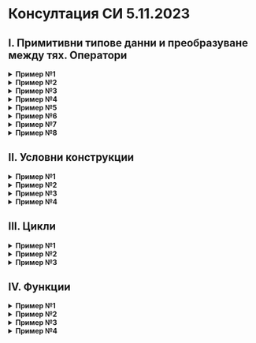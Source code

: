 # Консултация СИ 5.11.2023
## I. Примитивни типове данни и преобразуване между тях. Оператори 

<details>
<summary> <b>Пример №1</b> </summary>
  
Какво ще отпечата следният код?
```c++
#include <iostream>
int main()
{
    int a = 'A';
    std::cout << a << std::endl;
}
```
</details>
<details>
<summary> <b>Пример №2</b> </summary>
  
Какво ще отпечата следният код?
```c++
#include <iostream>
int main()
{
    char a = "A";
    std::cout << a << std::endl;
}
```
</details>

<details>
<summary> <b>Пример №3</b> </summary>
  
Какво ще отпечата следният код?
```c++
#include <iostream>
int main()
{
    int a = 65;
    bool b = !a;
    b += 2;
    char c = ++a;
    double d = (--a) / 2;
    int f = (a > 3);
    std::cout << b << " " << c << " " << d << " " << f << std::endl;
}
```
</details>

<details>
<summary> <b>Пример №4</b> </summary>
  
Какво ще отпечата следният код?
```c++
#include <iostream>
int main()
{
    int a = 1;
    int b = !!(a--);
    unsigned c = b == 1 ? b : !b;
    std::cout << c << std::endl;
}
```
</details>

<details>
<summary> <b>Пример №5</b> </summary>
  
Какво ще отпечата следният код?
```c++
#include <iostream>
int main()
{
    double a = 19.03;
    double b = 4.91;
    int c = a + b;
    double d = c / (2 * 1.0);
    std::cout << c << " " << d << std::endl;
}
```
</details>


<details>
<summary> <b>Пример №6</b> </summary>
  
Какво ще отпечата следният код?
```c++
#include <iostream>
int main()
{
    int n = 10;
    std::cout << ((n < 3) && (n / !n));
}
```
</details>

<details>
<summary> <b>Пример №7</b> </summary>
  
Какво ще отпечата следният код?
```c++
#include <iostream>
int main()
{
    double n = 10.0;
    std::cout << n / !n;
}
```
</details>

<details>
<summary> <b>Пример №8</b> </summary>
  
Какво ще отпечата следният код?
```c++
#include <iostream>
int a = 100;
int main()
{
    {
        int a = 10;
        {
            a += 5;
            ::a += 5;
            int a = 3;
            a += 2;
        }
        std::cout << a << std::endl;
    }
    std::cout << a << std::endl;
}
```
</details>

## II. Условни конструкции
<details>
<summary> <b>Пример №1</b> </summary>
  
Какво ще отпечата следният код?
```c++
#include <iostream>
int main()
{
    int a = 7;
    if(a = 0, 1, 2)
        std::cout << a << std::endl;
    else
        std::cout << 12 << std::endl;
}
```
</details>

<details>
<summary> <b>Пример №2</b> </summary>
  
Какво ще отпечата следният код?
```c++
#include <iostream>
int main()
{
    int a = 23;
    if(a -= а += 3)
        a++;
    std::cout << a;
}
```
</details>

<details>
<summary> <b>Пример №3</b> </summary>
  
Какво ще отпечата следният код?
```c++
#include <iostream>
int main()
{
    int a = 23;
    if(a == 3)
        --a++;
    std::cout << a;
}
```
</details>

<details>
<summary> <b>Пример №4</b> </summary>
  
Пренапишете кода със switch case конструкция.
```c++
#include <iostream>
int main()
{
      int a;
      cin >> a;
      if (a != 1) cout << “isn`t one”;
      if ((a >= 2) && (a<=4)) cout << “between two & four”;
      if (a != 4) cout << “isn`t four”;
}
```
</details>

## III. Цикли
<details>
<summary> <b>Пример №1</b> </summary>
  
Какво ще отпечата следният код?
```c++
#include <iostream>
int main()
{
    int a = 10;
    while (a != 0);
        std::cout << a-- << std::endl;
}
```
</details>
<details>
<summary> <b>Пример №2</b> </summary>
  
Какво ще отпечата следният код?
```c++
#include <iostream>
int main()
{
    for (int i = 10; i > 0; i--, std::cout << i % 2 << " " << std::endl);
}
```
</details>

<details>
<summary> <b>Пример №3</b> </summary>
  
Какво ще отпечата следният код?
```c++
#include <iostream>
int main()
{
    int i = 6;
    while (std::cout << i, ----i);
}
```
</details>

## IV. Функции
<details>
<summary> <b>Пример №1</b> </summary>
  
Какво ще отпечата следният код?
```c++
#include <iostream>
using namespace std;
int num = 10;
int fun(int num)
{
    cout << num;
    return num * 3;
}
int main() {
    int num = 10;
    fun(num);
    cout << num;
}
```
</details>
<details>
<summary> <b>Пример №2</b> </summary>
  
Какво ще отпечата следният код?
```c++
#include <iostream>
using namespace std;
int Sum(int a, int b, int c, int d = -5) {
    return a + b + c + d;
}

int main() {
    int num = 10;
    std::cout << Sum(num++, num + 10, ++num);
}
```
</details>

<details>
<summary> <b>Пример №3</b> </summary>
  
Кои функции няма да предизвикат двусмислица?
```c++
#include <iostream>
using namespace std;
void cout(char a) { std::cout << a; } //1

void cout(int a) { std::cout << a; } //2

void cout(char a, int b) { std::cout << a << '-' << b; } //3

void cout(double a, char b) { std::cout << b << '-' << a; } //4

void cout(bool a) { std::cout << a; } //5

void cout(char a, bool b, int c) { std::cout << a <<b << c; } //6

void cout(const int a) { std::cout << a; } //7

void cout(char a, unsigned b) { std::cout << a << '-' <<b; } //8

char cout(char a) { return a; } //9
```
</details>

<details>
<summary> <b>Пример №4</b> </summary>
  
Какво ще отпечата следният код?
```c++
#include <iostream>
using namespace std;

int f(int a = 15, int b = 12)
{
    return a + b;
}

int main() {
    cout << f() << endl;
    cout << f(1) << endl;
    cout << f(1, 2) << endl;
}

```
</details>

